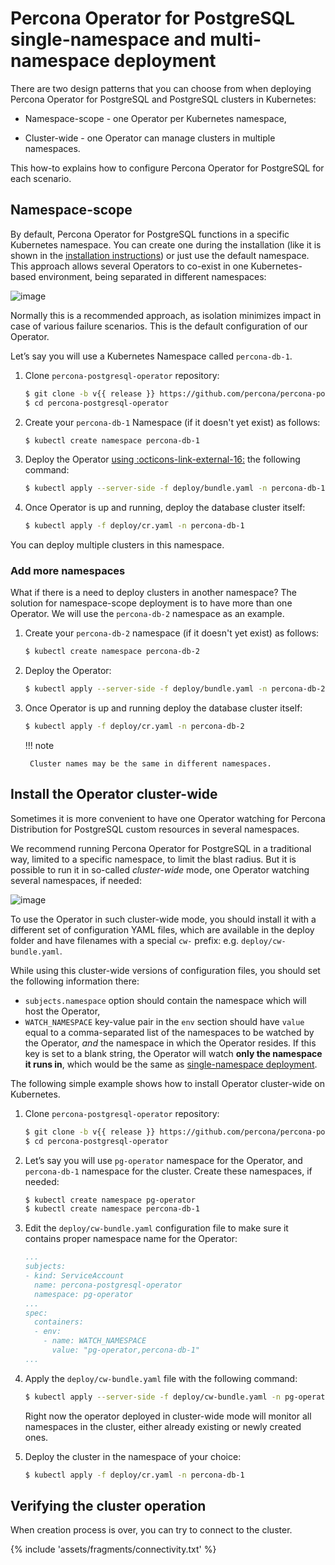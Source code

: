 # Percona Operator for PostgreSQL single-namespace and multi-namespace deployment

There are two design patterns that you can choose from when deploying Percona Operator for PostgreSQL and PostgreSQL clusters in Kubernetes:

* Namespace-scope - one Operator per Kubernetes namespace,

* Cluster-wide - one Operator can manage clusters in multiple namespaces.

This how-to explains how to configure Percona Operator for PostgreSQL for each scenario.

## Namespace-scope

By default, Percona Operator for PostgreSQL functions in a specific Kubernetes namespace. You can
create one during the installation (like it is shown in the
[installation instructions](kubernetes.md)) or just use the default namespace. This approach allows several Operators to co-exist in one Kubernetes-based environment, being separated in different namespaces:

![image](assets/images/cluster-wide-1.svg)

Normally this is a recommended approach, as isolation minimizes impact in case of various failure scenarios. This is the default configuration of our Operator.

Let’s say you will use a Kubernetes Namespace called `percona-db-1`.

1. Clone `percona-postgresql-operator` repository:

    ``` {.bash data-prompt="$" }
    $ git clone -b v{{ release }} https://github.com/percona/percona-postgresql-operator
    $ cd percona-postgresql-operator
    ```

2. Create your `percona-db-1` Namespace (if it doesn't yet exist) as follows:

    ``` {.bash data-prompt="$" }
    $ kubectl create namespace percona-db-1
    ```

3. Deploy the Operator [using :octicons-link-external-16:](https://kubernetes.io/docs/reference/using-api/server-side-apply/)
    the following command:

    ``` {.bash data-prompt="$" }
    $ kubectl apply --server-side -f deploy/bundle.yaml -n percona-db-1
    ```

4. Once Operator is up and running, deploy the database cluster itself:

    ``` {.bash data-prompt="$" }
    $ kubectl apply -f deploy/cr.yaml -n percona-db-1
    ```

You can deploy multiple clusters in this namespace.

### Add more namespaces

What if there is a need to deploy clusters in another namespace? The solution for namespace-scope deployment is to have more than one Operator. We will use the `percona-db-2` namespace as an example.

1. Create your `percona-db-2` namespace (if it doesn't yet exist) as follows:

    ``` {.bash data-prompt="$" }
    $ kubectl create namespace percona-db-2
    ```

2. Deploy the Operator:

    ``` {.bash data-prompt="$" }
    $ kubectl apply --server-side -f deploy/bundle.yaml -n percona-db-2
    ```

3. Once Operator is up and running deploy the database cluster itself:

    ``` {.bash data-prompt="$" }
    $ kubectl apply -f deploy/cr.yaml -n percona-db-2
    ```

    !!! note

        Cluster names may be the same in different namespaces.

## Install the Operator cluster-wide

Sometimes it is more convenient to have one Operator watching for
Percona Distribution for PostgreSQL custom resources in several namespaces.

We recommend running Percona Operator for PostgreSQL in a traditional way,
limited to a specific namespace, to limit the blast radius. But it is possible
to run it in so-called *cluster-wide* mode, one Operator watching several
namespaces, if needed:

![image](assets/images/cluster-wide-2.svg)

To use the Operator in such cluster-wide mode, you should install it with a
different set of configuration YAML files, which are available in the deploy
folder and have filenames with a special `cw-` prefix: e.g.
`deploy/cw-bundle.yaml`.

While using this cluster-wide versions of configuration files, you should set
the following information there:

* `subjects.namespace` option should contain the namespace which will host
    the Operator,
* `WATCH_NAMESPACE` key-value pair in the `env` section should have
    `value` equal to a  comma-separated list of the namespaces to be watched by
    the Operator, *and* the namespace in which the Operator resides. If this key
    is set to a blank string, the Operator will watch
    **only the namespace it runs in**, which would be the same as
    [single-namespace deployment](cluster-wide.md#namespace-scope).

The following simple example shows how to install Operator cluster-wide on
Kubernetes.

1. Clone `percona-postgresql-operator` repository:

    ``` {.bash data-prompt="$" }
    $ git clone -b v{{ release }} https://github.com/percona/percona-postgresql-operator
    $ cd percona-postgresql-operator
    ```

2. Let’s say you will use `pg-operator` namespace for the Operator, and `percona-db-1`
    namespace for the cluster. Create these namespaces, if needed:

    ``` {.bash data-prompt="$" }
    $ kubectl create namespace pg-operator
    $ kubectl create namespace percona-db-1
    ```

3. Edit the ``deploy/cw-bundle.yaml`` configuration file to make sure it
    contains proper namespace name for the Operator:

    ```yaml
    ...
    subjects:
    - kind: ServiceAccount
      name: percona-postgresql-operator
      namespace: pg-operator
    ...
    spec:
      containers:
      - env:
        - name: WATCH_NAMESPACE
          value: "pg-operator,percona-db-1"
    ...
    ```

4. Apply the `deploy/cw-bundle.yaml` file with the following command:

    ``` {.bash data-prompt="$" }
    $ kubectl apply --server-side -f deploy/cw-bundle.yaml -n pg-operator
    ```

    Right now the operator deployed in cluster-wide mode will monitor all
    namespaces in the cluster, either already existing or newly created ones.

5. Deploy the cluster in the namespace of your choice:

    ``` {.bash data-prompt="$" }
    $ kubectl apply -f deploy/cr.yaml -n percona-db-1
    ```

## Verifying the cluster operation

When creation process is over, you can try to connect to the cluster.

{% include 'assets/fragments/connectivity.txt' %}


